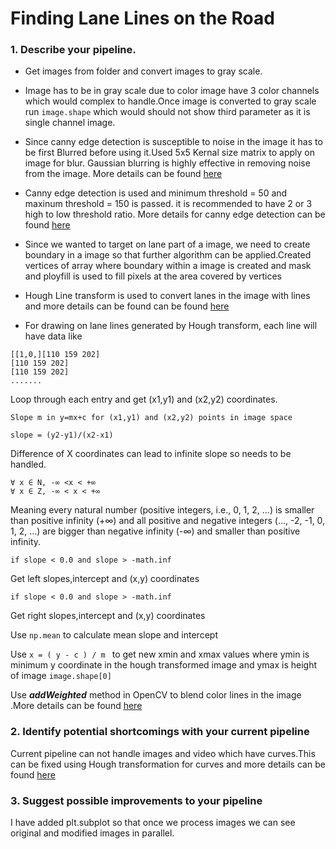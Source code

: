 # **Finding Lane Lines on the Road** 


### 1. Describe your pipeline. 

*  Get images from folder and convert images to gray scale.

*  Image has to be in gray scale due to color image have 3 color channels which would complex to handle.Once image
   is converted to gray scale run ```image.shape``` which would should not show third parameter as it is single channel image.
   
* Since canny edge detection is susceptible to noise in the image it has to be first Blurred before using it.Used 5x5 Kernal size matrix to apply on image for blur. Gaussian blurring is highly effective in removing noise from the image.
    More details can be found [here](https://docs.opencv.org/3.1.0/d4/d13/tutorial_py_filtering.html)
    
* Canny edge detection is used and minimum threshold = 50 and maxinum threshold = 150 is passed. it is recommended to have 2 or 3 high to low threshold ratio.
    More details for canny edge detection can be found [here](https://docs.opencv.org/3.1.0/da/d22/tutorial_py_canny.html)
    
* Since we wanted to target on lane part of a image, we need to create boundary in a image so that further algorithm can be applied.Created vertices of array where boundary within a image is created and mask and ployfill is used to fill pixels at the area covered by vertices

* Hough Line transform is used to convert lanes in the image with lines and more details can be found can be found 
  [here](https://docs.opencv.org/2.4/doc/tutorials/imgproc/imgtrans/hough_lines/hough_lines.html)
  
* For drawing on lane lines generated by Hough transform, each line will have data 
like
```
[[1,0,][110 159 202]
[110 159 202]
[110 159 202]
.......
```

Loop  through each entry and get (x1,y1) and (x2,y2)  coordinates.

```
Slope m in y=mx+c for (x1,y1) and (x2,y2) points in image space

slope = (y2-y1)/(x2-x1) 
```

Difference of X coordinates can lead to infinite slope so needs to be handled.

```
∀ x ∈ N, -∞ <x < +∞
∀ x ∈ Z, -∞ < x < +∞
```
Meaning every natural number (positive integers, i.e., 0, 1, 2, …) is smaller than 
positive infinity (+∞) and all positive and negative integers (…, -2, -1, 0, 1, 2, …) 
are bigger than negative infinity (-∞) and smaller than positive infinity.  

```if slope < 0.0 and slope > -math.inf ```

Get left slopes,intercept and (x,y) coordinates

```if slope < 0.0 and slope > -math.inf ```

Get right slopes,intercept and (x,y) coordinates

Use ```np.mean``` to calculate mean slope and intercept

Use ```x = ( y - c ) / m ``` to get new xmin and xmax values where ymin is minimum y coordinate in the hough transformed image
and ymax is height of image ```image.shape[0]```

Use ***addWeighted*** method in OpenCV to blend color lines in the image .More details can be found [here](https://docs.opencv.org/3.0-beta/doc/py_tutorials/py_core/py_image_arithmetics/py_image_arithmetics.html)



### 2. Identify potential shortcomings with your current pipeline

Current pipeline can not handle images and video which have curves.This can be fixed using Hough transformation for curves and more details can be found [here](https://docs.opencv.org/master/d9/db0/tutorial_hough_lines.html)


### 3. Suggest possible improvements to your pipeline

I have added plt.subplot so that once we process images we can see original and modified images in parallel.
